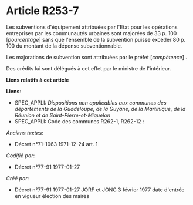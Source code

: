 # Article R253-7

Les subventions d'équipement attribuées par l'Etat pour les opérations entreprises par les communautés urbaines sont majorées
de 33 p. 100 [*pourcentage*] sans que l'ensemble de la subvention puisse excéder 80 p. 100 du montant de la dépense
subventionnable. 

Les majorations de subvention sont attribuées par le préfet [*compétence*] . 

Des crédits lui sont délégués à cet effet par le ministre de l'intérieur.

**Liens relatifs à cet article**

**Liens**:

  - SPEC_APPLI: *Dispositions non applicables aux communes des départements de la Guadeloupe, de la Guyane, de la Martinique, de la Réunion et de Saint-Pierre-et-Miquelon*
  - SPEC_APPLI: Code des communes R262-1, R262-12 :

_Anciens textes_:

  - Décret n°71-1063 1971-12-24 art. 1

_Codifié par_:

  - Décret n°77-91 1977-01-27

_Créé par_:

  - Décret n°77-91 1977-01-27 JORF et JONC 3 février 1977 date d'entrée en vigueur élection des maires

